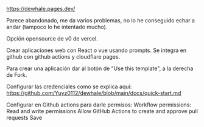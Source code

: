 <https://dewhale.pages.dev/>

Parece abandonado, me da varios problemas, no lo he conseguido echar a andar (tampoco lo he intentado mucho).

Opción opensource de v0 de vercel.

Crear aplicaciones web con React o vue usando prompts.
Se integra en github con github actions y cloudflare pages.

Para crear una aplicación dar al botón de "Use this template", a la derecha de Fork.

Configurar las credenciales como se explica aquí:
<https://github.com/Yuyz0112/dewhale/blob/main/docs/quick-start.md>

Configurar en Github actions para darle permisos:
Workflow permissions:
  Read and write permissions
  Allow GitHub Actions to create and approve pull requests
Save
